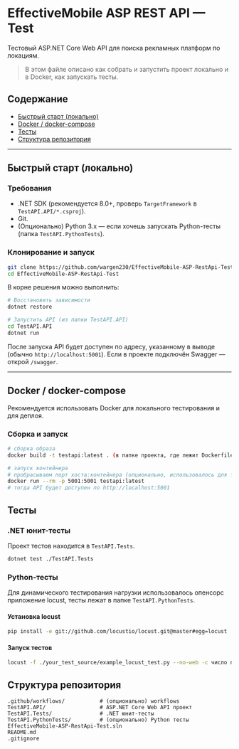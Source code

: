 # EffectiveMobile ASP REST API — Test

Тестовый ASP.NET Core Web API для поиска рекламных платформ по локациям.

> В этом файле описано как собрать и запустить проект локально и в Docker, как запускать тесты.

## Содержание

* [Быстрый старт (локально)](#быстрый-старт-локально)
* [Docker / docker-compose](#docker--docker-compose)
* [Тесты](#тесты)
* [Структура репозитория](#структура-репозитория)
---

## Быстрый старт (локально)

### Требования

* .NET SDK (рекомендуется 8.0+, проверь `TargetFramework` в `TestAPI.API/*.csproj`).
* Git.
* (Опционально) Python 3.x — если хочешь запускать Python-тесты (папка `TestAPI.PythonTests`).

### Клонирование и запуск

```bash
git clone https://github.com/wargen230/EffectiveMobile-ASP-RestApi-Test.git
cd EffectiveMobile-ASP-RestApi-Test
```

В корне решения можно выполнить:

```bash
# Восстановить зависимости
dotnet restore

# Запустить API (из папки TestAPI.API)
cd TestAPI.API
dotnet run
```

После запуска API будет доступен по адресу, указанному в выводе (обычно `http://localhost:5001`). Если в проекте подключён Swagger — открой `/swagger`.

---

## Docker / docker-compose

Рекомендуется использовать Docker для локального тестирования и для деплоя.

### Сборка и запуск

```bash
# сборка образа
docker build -t testapi:latest . (в папке проекта, где лежит Dockerfile)

# запуск контейнера
# пробрасываем порт хоста:контейнера (опционально, использовалось для тестирования на vps сервере)
docker run --rm -p 5001:5001 testapi:latest
# тогда API будет доступен по http://localhost:5001
```

## Тесты

### .NET юнит-тесты

Проект тестов находится в `TestAPI.Tests`.

```bash
dotnet test ./TestAPI.Tests
```

### Python-тесты

Для динамического тестирования нагрузки использовалось опенсорс приложение locust, тесты лежат в папке `TestAPI.PythonTests`.

#### Установка locust

```bash
pip install -e git://github.com/locustio/locust.git@master#egg=locust
```

#### Запуск тестов
```bash
locust -f ./your_test_source/example_locust_test.py --no-web -c число пользователей на выбор -r скорость загрузки на выбор
```

## Структура репозитория

```
.github/workflows/           # (опционально) workflows
TestAPI.API/                 # ASP.NET Core Web API проект
TestAPI.Tests/               # .NET юнит-тесты
TestAPI.PythonTests/         # (опционально) Python тесты
EffectiveMobile-ASP-RestApi-Test.sln
README.md
.gitignore
```

